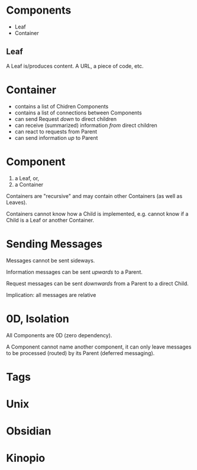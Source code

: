 # Components
- Leaf
- Container

## Leaf
A Leaf is/produces content.  A URL, a piece of code, etc.
# Container
- contains a list of Chidren Components
- contains a list of connections between Components
- can send Request *down* to direct children
- can receive (summarized) information *from* direct children
- can react to requests from Parent
- can send information *up* to Parent
# Component
1. a Leaf, or,
2. a Container

Containers are "recursive" and may contain other Containers (as well as Leaves).

Containers cannot know how a Child is implemented, e.g. cannot know if a Child is a Leaf or another Container.

# Sending Messages
Messages cannot be sent sideways.

Information messages can be sent *upwards* to a Parent.

Request messages can be sent *downwards* from a Parent to a direct Child.

Implication: all messages are relative

# 0D, Isolation
All Components are 0D (zero dependency).

A Component cannot name another component, it can only leave messages to be processed (routed) by its Parent (deferred messaging).

# Tags
# Unix
# Obsidian
# Kinopio
